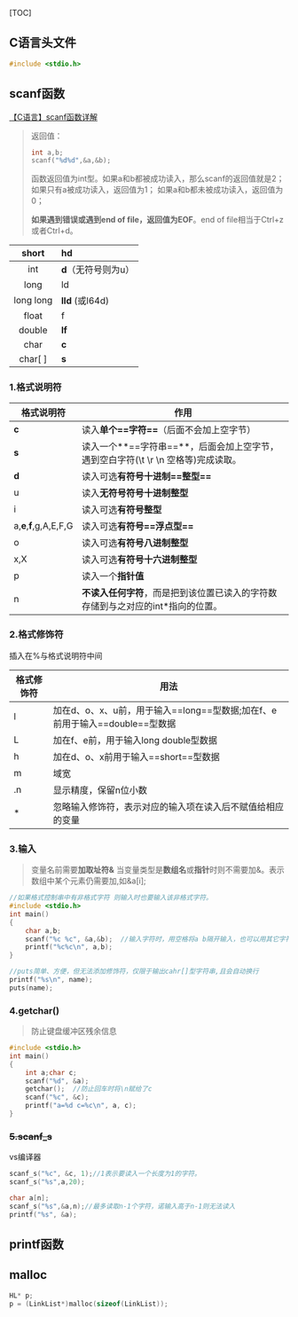 [TOC]

## C语言头文件

```c
#include <stdio.h>
```



## scanf函数

[【C语言】scanf函数详解](https://blog.csdn.net/Jacky_Feng/article/details/109223493)

> 返回值：
>
> ```c
> int a,b;
> scanf("%d%d",&a,&b);
> ```
>
> 函数返回值为int型。如果a和b都被成功读入，那么scanf的返回值就是2；
> 如果只有a被成功读入，返回值为1；
> 如果a和b都未被成功读入，返回值为0；
>
> **如果遇到错误或遇到end of file，返回值为EOF**。end of file相当于Ctrl+z 或者Ctrl+d。

|   short   | hd                   |
| :-------: | :------------------- |
|    int    | **d**（无符号则为u） |
|   long    | ld                   |
| long long | **lld**  (或l64d)    |
|   float   | f                    |
|  double   | **lf**               |
|   char    | **c**                |
|  char[ ]  | **s**                |



### 1.格式说明符

| 格式说明符              | 作用                                                         |
| ----------------------- | ------------------------------------------------------------ |
| **c**                   | 读入**单个==字符==**（后面不会加上空字节）                   |
| **s**                   | 读入一个**==字符串==**，后面会加上空字节，遇到空白字符(\t \r \n 空格等)完成读取。 |
| **d**                   | 读入可选**有符号十进制==整型==**                             |
| u                       | 读入**无符号符号十进制整型**                                 |
| i                       | 读入可选**有符号整型**                                       |
| a,**e**,**f**,g,A,E,F,G | 读入可选**有符号==浮点型==**                                 |
| o                       | 读入可选**有符号八进制整型**                                 |
| x,X                     | 读入可选**有符号十六进制整型**                               |
| p                       | 读入一个**指针值**                                           |
| n                       | **不读入任何字符**，而是把到该位置已读入的字符数存储到与之对应的int*指向的位置。 |



### 2.格式修饰符

插入在%与格式说明符中间

| 格式修饰符 | 用法                                                         |
| ---------- | ------------------------------------------------------------ |
| l          | 加在d、o、x、u前，用于输入==long==型数据;加在f、e前用于输入==double==型数据 |
| L          | 加在f、e前，用于输入long double型数据                        |
| h          | 加在d、o、x前用于输入==short==型数据                         |
| m          | 域宽                                                         |
| .n         | 显示精度，保留n位小数                                        |
| *          | 忽略输入修饰符，表示对应的输入项在读入后不赋值给相应的变量   |





### 3.输入

> 变量名前需要**加取址符&**
> 当变量类型是**数组名**或**指针**时则不需要加&。表示数组中某个元素仍需要加,如&a[i];

```c
//如果格式控制串中有非格式字符 则输入时也要输入该非格式字符。
#include <stdio.h>
int main()
{
	char a,b;
	scanf("%c %c", &a,&b);	//输入字符时，用空格将a b隔开输入，也可以用其它字符作为分隔符
	printf("%c%c\n", a,b);
}
```

```c++
//puts简单、方便，但无法添加修饰符，仅限于输出cahr[]型字符串,且会自动换行
printf("%s\n", name);
puts(name);
```



### 4.getchar()

> 防止键盘缓冲区残余信息

```c
#include <stdio.h>
int main()
{
	int a;char c;
	scanf("%d", &a);
    getchar();	//防止回车时将\n赋给了c
	scanf("%c", &c);
	printf("a=%d c=%c\n", a, c);
}
```

 

### ~~5.scanf_s~~

vs编译器

```c++
scanf_s("%c", &c, 1);//1表示要读入一个长度为1的字符。
scanf_s("%s",a,20); 

char a[n];
scanf_s("%s",&a,n);//最多读取n-1个字符，诺输入高于n-1则无法读入
printf("%s", &a);
```





## printf函数





## malloc

```c
HL* p;
p = (LinkList*)malloc(sizeof(LinkList));
```

